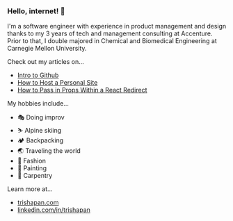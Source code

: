 ### Hello, internet! 👋

I'm a software engineer with experience in product management and design thanks to my 3 years of tech and management consulting at Accenture. Prior to that, I double majored in Chemical and Biomedical Engineering at Carnegie Mellon University. 


Check out my articles on...
- [Intro to Github](https://trishapan.medium.com/intro-to-github-101-what-is-github-384b598c69a9#c43e-7af934d2004e)
- [How to Host a Personal Site](https://trishapan.medium.com/how-to-host-a-personal-site-github-pages-dce9b10316c1)
- [How to Pass in Props Within a React Redirect](https://trishapan.medium.com/react-router-dom-how-to-pass-in-props-within-a-redirect-d414a46bcd60)

My hobbies include...
- 🎭 Doing improv
- ⛷ Alpine skiing 
- 🏕 Backpacking
- 🌏 Traveling the world
- 👗 Fashion
- 🎨 Painting
- 👷 Carpentry


Learn more at...

- [trishapan.com](https://trishapan.com/)
- [linkedin.com/in/trishapan](https://www.linkedin.com/in/trishapan)

<!--
**patricia-pan/patricia-pan** is a ✨ _special_ ✨ repository because its `README.md` (this file) appears on your GitHub profile.

Here are some ideas to get you started:

- 🔭 I’m currently working on ...
- 🌱 I’m currently learning ...
- 👯 I’m looking to collaborate on ...
- 🤔 I’m looking for help with ...
- 💬 Ask me about ...
- 📫 How to reach me: ...
- 😄 Pronouns: ...
- ⚡ Fun fact: ...
-->
